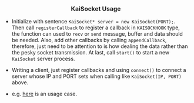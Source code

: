 <h3 align = "center">KaiSocket Usage</h3>

* Initialize with sentence `KaiSocket* server = new KaiSocket(PORT);`. Then call `registerCallback` to register a callback in `KAISOCKHOOK` type, the function can used to `recv` or `send` message, buffer and data should be needed. Also, add other callbacks by calling `appendCallback`, therefore, just need to be attention to is how dealing the data rather than the pesky socket transmission. At last, call `start()` to start a new `KaiSocket` server process.

* Writing a client, just register callbacks and using `connect()` to connect a server whose IP and PORT sets when calling like `KaiSocket(IP, PORT)` above.

* e.g. [here](https://github.com/tsymiar/MyAutomatic/blob/auto-dev/LinxSrvc/IM/KaiTest.cpp) is an usage case.

